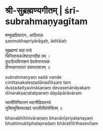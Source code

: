 # श्री-सुब्रह्मण्यगीतम् | śrī-subrahmaṇyagītam

षण्मुखप्रियारागः, आदितालः  
ṣaṇmukhapriyārāgaḥ, āditālaḥ

सुब्रह्मण्यं सदा वन्दे  
चिन्तितसकलेष्टदानदीक्षं तम् ।  
दुष्टदैत्यविनाशनं देवसेनानायकं  
दीनरक्षणतत्परं दयापारावारम् ॥

subrahmaṇyaṃ sadā vande  
cintitasakaleṣṭadānadīkṣaṃ tam  
duṣṭadaityavināśanaṃ devasenānāyakaṃ  
dīnarakṣaṇatatparaṃ dayāpārāvāram

भवभीतिनिवारणं भवानीप्रियतनयं  
भुक्तिमुक्तिफलप्रदं भारतीतीर्थसेवितम् ॥

bhavabhītinivāraṇaṃ bhavānīpriyatanayaṃ  
bhuktimuktiphalapradaṃ bhāratītīrthasevitam
